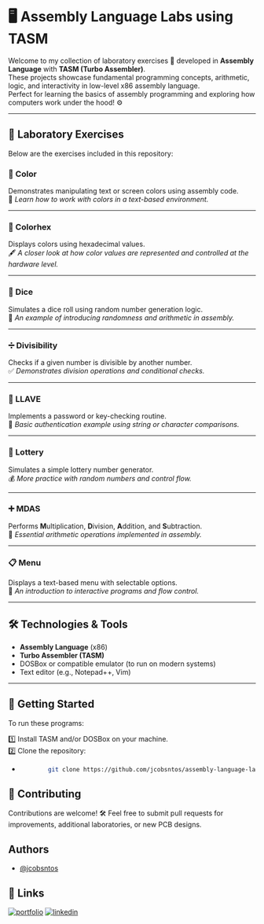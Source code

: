 # 🖥️ Assembly Language Labs using TASM

Welcome to my collection of laboratory exercises 🧪 developed in **Assembly Language** with **TASM (Turbo Assembler)**.  
These projects showcase fundamental programming concepts, arithmetic, logic, and interactivity in low-level x86 assembly language.  
Perfect for learning the basics of assembly programming and exploring how computers work under the hood! ⚙️

---

## 📂 Laboratory Exercises

Below are the exercises included in this repository:

### 🎨 Color
Demonstrates manipulating text or screen colors using assembly code.  
🌈 *Learn how to work with colors in a text-based environment.*

---

### 🎨 Colorhex
Displays colors using hexadecimal values.  
🖋️ *A closer look at how color values are represented and controlled at the hardware level.*

---

### 🎲 Dice
Simulates a dice roll using random number generation logic.  
🎲 *An example of introducing randomness and arithmetic in assembly.*

---

### ➗ Divisibility
Checks if a given number is divisible by another number.  
✅ *Demonstrates division operations and conditional checks.*

---

### 🔑 LLAVE
Implements a password or key-checking routine.  
🔐 *Basic authentication example using string or character comparisons.*

---

### 🎰 Lottery
Simulates a simple lottery number generator.  
💰 *More practice with random numbers and control flow.*

---

### ➕ MDAS
Performs **M**ultiplication, **D**ivision, **A**ddition, and **S**ubtraction.  
🧮 *Essential arithmetic operations implemented in assembly.*

---

### 📋 Menu
Displays a text-based menu with selectable options.  
📜 *An introduction to interactive programs and flow control.*

---

## 🛠️ Technologies & Tools

- **Assembly Language** (x86)
- **Turbo Assembler (TASM)**
- DOSBox or compatible emulator (to run on modern systems)
- Text editor (e.g., Notepad++, Vim)

---
## 🚀 Getting Started

To run these programs:

1️⃣ Install TASM and/or DOSBox on your machine.  
2️⃣ Clone the repository:
  - ```bash
            git clone https://github.com/jcobsntos/assembly-language-labs.git


## 🤝 Contributing

Contributions are welcome! 🛠️ Feel free to submit pull requests for improvements, additional laboratories, or new PCB designs.


## Authors

- [@jcobsntos](https://github.com/jcobsntos)


## 🔗 Links
[![portfolio](https://img.shields.io/badge/my_portfolio-000?style=for-the-badge&logo=ko-fi&logoColor=white)]()
[![linkedin](https://img.shields.io/badge/linkedin-0A66C2?style=for-the-badge&logo=linkedin&logoColor=white)](https://www.linkedin.com/in/jcobsntos)



